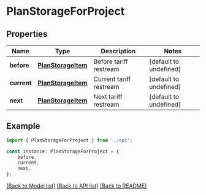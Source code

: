 # PlanStorageForProject


## Properties

Name | Type | Description | Notes
------------ | ------------- | ------------- | -------------
**before** | [**PlanStorageItem**](PlanStorageItem.md) | Before tariff restream | [default to undefined]
**current** | [**PlanStorageItem**](PlanStorageItem.md) | Current tariff restream | [default to undefined]
**next** | [**PlanStorageItem**](PlanStorageItem.md) | Next tariff restream | [default to undefined]

## Example

```typescript
import { PlanStorageForProject } from './api';

const instance: PlanStorageForProject = {
    before,
    current,
    next,
};
```

[[Back to Model list]](../README.md#documentation-for-models) [[Back to API list]](../README.md#documentation-for-api-endpoints) [[Back to README]](../README.md)
